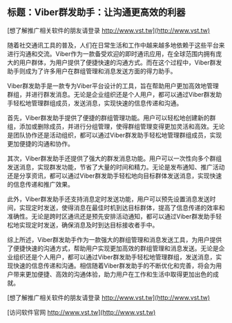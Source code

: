 ## **标题：Viber群发助手：让沟通更高效的利器**

[想了解推广相关软件的朋友请登录 http://www.vst.tw](http://www.vst.tw)

随着社交通讯工具的普及，人们在日常生活和工作中越来越多地依赖于这些平台来进行沟通和交流。Viber作为一款备受欢迎的即时通讯应用，在全球范围内拥有庞大的用户群体，为用户提供了便捷快速的沟通方式。而在这个过程中，Viber群发助手则成为了许多用户在群组管理和消息发送方面的得力助手。

Viber群发助手是一款专为Viber平台设计的工具，旨在帮助用户更加高效地管理群组，并进行群发消息。无论是企业组织还是个人用户，都可以通过Viber群发助手轻松地管理群组成员，发送消息，实现快速的信息传递和沟通。

首先，Viber群发助手提供了便捷的群组管理功能。用户可以轻松地创建新的群组，添加或删除成员，并进行分组管理，使得群组管理变得更加灵活和高效。无论是团队协作还是活动组织，都可以通过Viber群发助手轻松地管理群组成员，实现更加便捷的沟通和协作。

其次，Viber群发助手还提供了强大的群发消息功能。用户可以一次性向多个群组发送消息，实现群发功能，节省了大量的时间和精力。无论是发布通知、推广活动还是分享资讯，都可以通过Viber群发助手轻松地向目标群体发送消息，实现快速的信息传递和推广效果。

此外，Viber群发助手还支持消息定时发送功能，用户可以预先设置消息发送时间，实现定时发送，使得消息在最佳时机到达目标群体，提高了信息传递的效率和准确性。无论是跨时区通讯还是预先安排活动通知，都可以通过Viber群发助手轻松地实现定时发送，确保消息及时到达目标接收者手中。

综上所述，Viber群发助手作为一款强大的群组管理和消息发送工具，为用户提供了便捷快速的沟通方式，帮助用户实现更加高效的群组管理和消息发送。无论是企业组织还是个人用户，都可以通过Viber群发助手轻松地管理群组，发送消息，实现快速的信息传递和沟通。相信随着Viber群发助手的不断优化和完善，将会为用户带来更加便捷、高效的沟通体验，助力用户在工作和生活中取得更加出色的成就。

[想了解推广相关软件的朋友请登录 http://www.vst.tw](http://www.vst.tw)


[访问软件官网 http://www.vst.tw](http://www.vst.tw)
